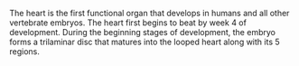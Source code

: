 The heart is the first functional organ that develops in humans and all other vertebrate embryos. The heart first begins to beat by week 4 of development. During the beginning stages of development, the embryo forms a trilaminar disc that matures into the looped heart along with its 5 regions.